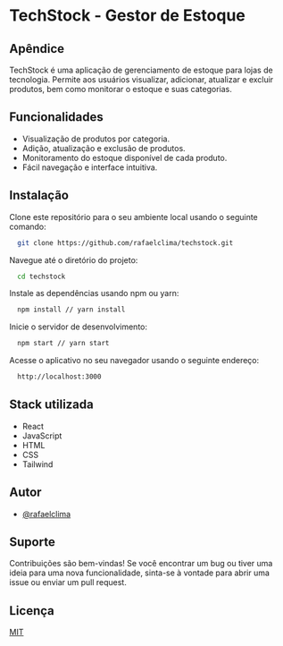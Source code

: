 # TechStock - Gestor de Estoque

## Apêndice

TechStock é uma aplicação de gerenciamento de estoque para lojas de tecnologia. Permite aos usuários visualizar, adicionar, atualizar e excluir produtos, bem como monitorar o estoque e suas categorias.

## Funcionalidades

- Visualização de produtos por categoria.
- Adição, atualização e exclusão de produtos.
- Monitoramento do estoque disponível de cada produto.
- Fácil navegação e interface intuitiva.

## Instalação

Clone este repositório para o seu ambiente local usando o seguinte comando:

```bash
  git clone https://github.com/rafaelclima/techstock.git

```

Navegue até o diretório do projeto:

```bash
  cd techstock
```

Instale as dependências usando npm ou yarn:

```bash
  npm install // yarn install
```

Inicie o servidor de desenvolvimento:

```bash
  npm start // yarn start
```

Acesse o aplicativo no seu navegador usando o seguinte endereço:

```bash
  http://localhost:3000
```

## Stack utilizada

- React
- JavaScript
- HTML
- CSS
- Tailwind

## Autor

- [@rafaelclima](https://www.github.com/rafaelclima)

## Suporte

Contribuições são bem-vindas! Se você encontrar um bug ou tiver uma ideia para uma nova funcionalidade, sinta-se à vontade para abrir uma issue ou enviar um pull request.

## Licença

[MIT](https://choosealicense.com/licenses/mit/)
